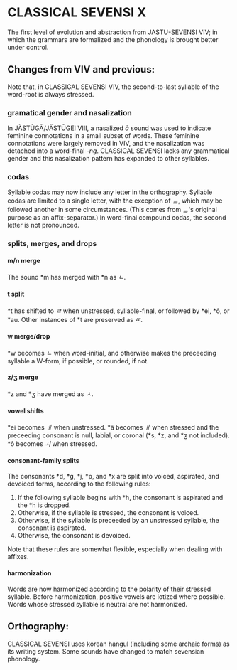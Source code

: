 #  CLASSICAL SEVENSI X  #

The first level of evolution and abstraction from JASTU-SEVENSI VIV; in which the grammars are formalized and the phonology is brought better under control.

##  Changes from VIV and previous:  ##

Note that, in CLASSICAL SEVENSI VIV, the second-to-last syllable of the word-root is always stressed.

###  gramatical gender and nasalization  ###

In JÄSTŪGĀ/JÄSTŪGEI VIII, a nasalized *ā* sound was used to indicate feminine connotations in a small subset of words.
These feminine connotations were largely removed in VIV, and the nasalization was detached into a word-final *-ng*.
CLASSICAL SEVENSI lacks any grammatical gender and this nasalization pattern has expanded to other syllables.

###  codas  ###

Syllable codas may now include any letter in the orthography.
Syllable codas are limited to a single letter, with the exception of *&#x11AF;*, which may be followed another in some circumstances.
(This comes from *&#x11AF;*'s original purpose as an affix-separator.)
In word-final compound codas, the second letter is not pronounced.

###  splits, merges, and drops  ###

####  m/n merge

The sound \*m has merged with \*n as *ㄴ*.

####  t split

\*t has shifted to *ㄹ* when unstressed, syllable-final, or followed by \*ei, \*ô, or \*au.
Other instances of \*t are preserved as *ㄸ*.

####  w merge/drop

\*w becomes *ㄴ* when word-initial, and otherwise makes the preceeding syllable a W-form, if possible, or rounded, if not.

####  z/ʒ merge

\*z and \*ʒ have merged as *ㅅ*.

####  vowel shifts

\*ei becomes *ㅔ* when unstressed.
\*â becomes *ㅐ* when stressed and the preceeding consonant is null, labial, or coronal (\*s, \*z, and \*ʒ not included).
\*ô becomes *ㅚ* when stressed.

####  consonant-family splits

The consonants \*d, \*g, \*j, \*p, and \*x are split into voiced, aspirated, and devoiced forms, according to the following rules:

1. If the following syllable begins with \*h, the consonant is aspirated and the \*h is dropped.
2. Otherwise, if the syllable is stressed, the consonant is voiced.
3. Otherwise, if the syllable is preceeded by an unstressed syllable, the consonant is aspirated.
4. Otherwise, the consonant is devoiced.

Note that these rules are somewhat flexible, especially when dealing with affixes.

####  harmonization

Words are now harmonized according to the polarity of their stressed syllable.
Before harmonization, positive vowels are iotized where possible.
Words whose stressed syllable is neutral are not harmonized.

## Orthography: ##

CLASSICAL SEVENSI uses korean hangul (including some archaic forms) as its writing system.
Some sounds have changed to match sevensian phonology.
